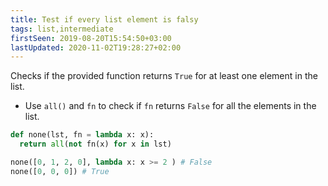 ```yaml
---
title: Test if every list element is falsy
tags: list,intermediate
firstSeen: 2019-08-20T15:54:50+03:00
lastUpdated: 2020-11-02T19:28:27+02:00
---
```


Checks if the provided function returns `True` for at least one element in the list.

- Use `all()` and `fn` to check if `fn` returns `False` for all the elements in the list.

```py
def none(lst, fn = lambda x: x):
  return all(not fn(x) for x in lst)
```

```py
none([0, 1, 2, 0], lambda x: x >= 2 ) # False
none([0, 0, 0]) # True
```
